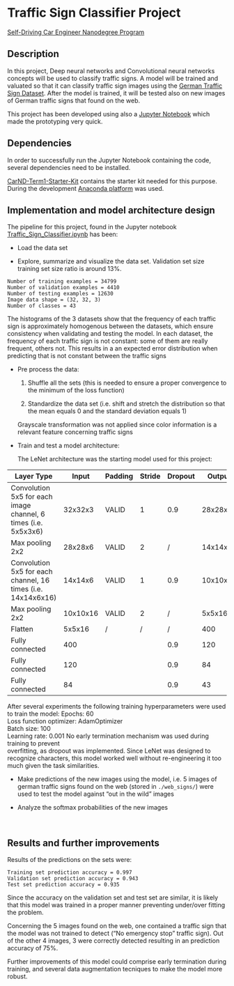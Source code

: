 **Traffic Sign Classifier Project​**
===================================

[Self-Driving Car Engineer Nanodegree Program](http://www.udacity.com/drive)

Description
-----------

In this project, Deep neural networks and Convolutional neural networks concepts
will be used to classify traffic signs. A model will be trained and valuated so
that it can classify traffic sign images using the [German Traffic Sign
Dataset](http://benchmark.ini.rub.de/?section=gtsrb&subsection=dataset). After
the model is trained, it will be tested also on new images of German traffic
signs that found on the web.

This project has been developed using also a [Jupyter
Notebook](https://jupyter.org/) which made the prototyping very quick.

Dependencies
------------

In order to successfully run the Jupyter Notebook containing the code, several
dependencies need to be installed.

[CarND-Term1-Starter-Kit](https://github.com/udacity/CarND-Term1-Starter-Kit)
contains the starter kit needed for this purpose. During the development
[Anaconda platform](https://www.anaconda.com/) was used.

Implementation and model architecture design
--------------------------------------------

The pipeline for this project, found in the Jupyter notebook
[Traffic_Sign_Classifier.ipynb](Traffic_Sign_Classifier.ipynb) has been:

-   Load the data set

-   Explore, summarize and visualize the data set. Validation set size training
    set size ratio is around 13%.

~~~~~~~~~~~~~~~~~~~~~~~~~~~~~~~~~~~~~~~~~~~~~~~~~~~~~~~~~~~~~~~~~~~~~~~~~~~~~~~~
Number of training examples = 34799
Number of validation examples = 4410
Number of testing examples = 12630
Image data shape = (32, 32, 3)
Number of classes = 43
~~~~~~~~~~~~~~~~~~~~~~~~~~~~~~~~~~~~~~~~~~~~~~~~~~~~~~~~~~~~~~~~~~~~~~~~~~~~~~~~

The histograms of the 3 datasets show that the frequency of each traffic sign is
approximately homogenous between the datasets, which ensure consistency when
validating and testing the model. In each dataset, the frequency of each traffic
sign is not constant: some of them are really frequent, others not. This results
in a an expected error distribution when predicting that is not constant between
the traffic signs

-   Pre process the data:

    1.  Shuffle all the sets (this is needed to ensure a proper convergence to
        the minimum of the loss function)

    2.  Standardize the data set (i.e. shift and stretch the distribution so
        that the mean equals 0 and the standard deviation equals 1)

    Grayscale transformation was not applied since color information is a
    relevant feature concerning traffic signs

-   Train and test a model architecture:

    The LeNet architecture was the starting model used for this project:

| Layer Type                                                     | Input    | Padding | Stride | Dropout | Output   |
|----------------------------------------------------------------|----------|---------|--------|---------|----------|
| Convolution 5x5 for each image channel, 6 times (i.e. 5x5x3x6) | 32x32x3  | VALID   | 1      | 0.9     | 28x28x6  |
| Max pooling 2x2                                                | 28x28x6  | VALID   | 2      | /       | 14x14x6  |
| Convolution 5x5 for each channel, 16 times (i.e. 14x14x6x16)   | 14x14x6  | VALID   | 1      | 0.9     | 10x10x16 |
| Max pooling 2x2                                                | 10x10x16 | VALID   | 2      | /       | 5x5x16   |
| Flatten                                                        | 5x5x16   | /       | /      | /       | 400      |
| Fully connected                                                | 400      |         |        | 0.9     | 120      |
| Fully connected                                                | 120      |         |        | 0.9     | 84       |
| Fully connected                                                | 84       |         |        | 0.9     | 43       |

 After several experiments the following training hyperparameters were used  
 to train the model:
    Epochs: 60  
    Loss function optimizer: AdamOptimizer  
    Batch size: 100  
    Learning rate: 0.001
 No early termination mechanism was used during training to prevent  
 overfitting, as dropout was implemented. Since LeNet was designed to  
 recognize characters, this model worked well without re-engineering it too  
 much given the task similarities.
-   Make predictions of the new images using the model, i.e. 5 images of german
    traffic signs found on the web (stored in `./web_signs/`) were used to test
    the model against “out in the wild” images

-   Analyze the softmax probabilities of the new images

 

Results and further improvements
--------------------------------

Results of the predictions on the sets were:

~~~~~~~~~~~~~~~~~~~~~~~~~~~~~~~~~~~~~~~~~~~~~~~~~~~~~~~~~~~~~~~~~~~~~~~~~~~~~~~~
Training set prediction accuracy = 0.997
Validation set prediction accuracy = 0.943
Test set prediction accuracy = 0.935
~~~~~~~~~~~~~~~~~~~~~~~~~~~~~~~~~~~~~~~~~~~~~~~~~~~~~~~~~~~~~~~~~~~~~~~~~~~~~~~~

Since the accuracy on the validation set and test set are similar, it is likely
that this model was trained in a proper manner preventing under/over fitting the
problem.

Concerning the 5 images found on the web, one contained a traffic sign that the
model was not trained to detect (“No emergency stop” traffic sign). Out of the
other 4 images, 3 were correctly detected resulting in an prediction accuracy of
75%.

Further improvements of this model could comprise early termination during
training, and several data augmentation tecniques to make the model more robust.
